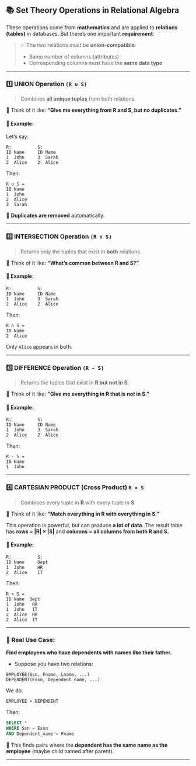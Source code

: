 
## 📚 **Set Theory Operations in Relational Algebra**

These operations come from **mathematics** and are applied to **relations (tables)** in databases.
But there’s one important **requirement**:

> ✅ The two relations must be **union-compatible**:
>
> * Same number of columns (attributes)
> * Corresponding columns must have the **same data type**

---

### 1️⃣ UNION Operation `(R ∪ S)`

> Combines **all unique tuples** from both relations.

🧠 Think of it like:
**“Give me everything from R and S, but no duplicates.”**

#### 📌 Example:

Let’s say:

```plaintext
R:          S:
ID Name     ID Name
1  John     3  Sarah
2  Alice    2  Alice
```

Then:

```plaintext
R ∪ S = 
ID Name
1  John
2  Alice
3  Sarah
```

🎯 **Duplicates are removed** automatically.

---

### 2️⃣ INTERSECTION Operation `(R ∩ S)`

> Returns only the tuples that exist in **both** relations.

🧠 Think of it like:
**“What’s common between R and S?”**

#### 📌 Example:

```plaintext
R:          S:
ID Name     ID Name
1  John     3  Sarah
2  Alice    2  Alice
```

Then:

```plaintext
R ∩ S =
ID Name
2  Alice
```

Only `Alice` appears in both.

---

### 3️⃣ DIFFERENCE Operation `(R - S)`

> Returns the tuples that exist in **R but not in S**.

🧠 Think of it like:
**“Give me everything in R that is not in S.”**

#### 📌 Example:

```plaintext
R:          S:
ID Name     ID Name
1  John     3  Sarah
2  Alice    2  Alice
```

Then:

```plaintext
R - S =
ID Name
1  John
```

---

### 4️⃣ CARTESIAN PRODUCT (Cross Product) `R × S`

> Combines every tuple in **R** with every tuple in **S**.

🧠 Think of it like:
**“Match everything in R with everything in S.”**

This operation is powerful, but can produce **a lot of data**.
The result table has **rows = |R| × |S|** and **columns = all columns from both R and S.**

#### 📌 Example:

```plaintext
R:          S:
ID Name     Dept
1  John     HR
2  Alice    IT
```

Then:

```plaintext
R × S =
ID Name  Dept
1  John   HR
1  John   IT
2  Alice  HR
2  Alice  IT
```

---

### 📌 Real Use Case:

**Find employees who have dependents with names like their father.**

* Suppose you have two relations:

```plaintext
EMPLOYEE(Ssn, Fname, Lname, ...)
DEPENDENT(Essn, Dependent_name, ...)
```

We do:

```plaintext
EMPLOYEE × DEPENDENT
```

Then:

```sql
SELECT * 
WHERE Ssn = Essn 
AND Dependent_name = Fname
```

🧠 This finds pairs where the **dependent has the same name as the employee** (maybe child named after parent).

---
